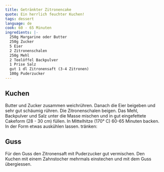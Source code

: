 ```yaml
---
title: Getränkter Zitronencake
quote: Ein herrlich feuchter Kuchen!
tags: dessert
language: de
cook: 60 - 65 Minuten
ingredients: |-
  250g Margarine oder Butter
  250g Zucker
  5 Eier
  2 Zitronenschalen
  250g Mehl
  2 Teelöffel Backpulver
  1 Prise Salz
  gut 1 dl Zitronensaft (3-4 Zitronen)
  100g Puderzucker
---
```


## Kuchen

Butter und Zucker zusammen weichrühren. Danach die Eier beigeben und sehr gut schäumig rühren. Die Zitronenschalen beigen. Das Mehl, Backpulver und Salz unter die Masse mischen und in gut eingefettete Cakeform (28 - 30 cm) füllen. In Mittelhitze (170° C) 60-65 Minuten backen. In der Form etwas auskühlen lassen. tränken:

## Guss

Für den Guss den Zitronensaft mit Puderzucker gut vermischen. Den Kuchen mit einem Zahnstocher mehrmals einstechen und mit dem Guss übergiessen.
